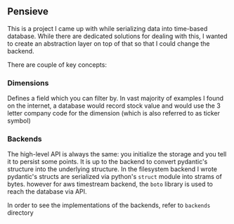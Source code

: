 ## Pensieve

This is a project I came up with while serializing data into time-based database. While there are dedicated solutions for dealing with this, I wanted to create an abstraction layer on top of that so that I could change the backend.

There are couple of key concepts:

### Dimensions

Defines a field which you can filter by. In vast majority of examples I found on the internet, a database would
record stock value and would use the 3 letter company code for the dimension (which is also referred to as ticker symbol)

### Backends

The high-level API is always the same: you initialize the storage and you tell it to persist some points. It is up to the backend to convert pydantic's structure into the underlying structure. In the filesystem backend I wrote pydantic's structs are serialized via python's `struct` module into strams of bytes. however for aws timestream backend, the `boto` library is used to reach the database via API.

In order to see the implementations of the backends, refer to `backends` directory
